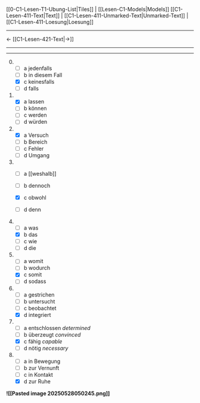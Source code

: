    [[0-C1-Lesen-T1-Ubung-List|Tiles]] | [[Lesen-C1-Models|Models]]
   [[C1-Lesen-411-Text|Text]]  | [[C1-Lesen-411-Unmarked-Text|Unmarked-Text]] | [[C1-Lesen-411-Loesung|Loesung]]

---

←         [[C1-Lesen-421-Text|→]]

---
---


0.  
	- [ ] a jedenfalls
    - [ ] b in diesem Fall
    - [x] c keinesfalls
    - [ ] d falls

1.  
	- [x] a lassen
    - [ ] b können
    - [ ] c werden
    - [ ] d würden

2.  
	- [x] a Versuch
    - [ ] b Bereich
    - [ ] c Fehler
    - [ ] d Umgang

3.  
	- [ ] a [[weshalb]]
    - [ ] b dennoch
    - [x] c obwohl
    - [ ] d denn


4.  
	- [ ] a was
    - [x] b das
    - [ ] c wie
    - [ ] d die

5.  
	- [ ] a womit
    - [ ] b wodurch
    - [x] c somit
    - [ ] d sodass

6.  
	- [ ] a gestrichen
    - [ ] b untersucht
    - [ ] c beobachtet
    - [x] d integriert

7.  
	- [ ] a entschlossen _determined_
    - [ ] b überzeugt _convinced_
    - [x] c fähig _capable_
    - [ ] d nötig _necessary_

8.  
	- [ ] a in Bewegung
    - [ ] b zur Vernunft
    - [ ] c in Kontakt
    - [x] d zur Ruhe

**![[Pasted image 20250528050245.png]]**
